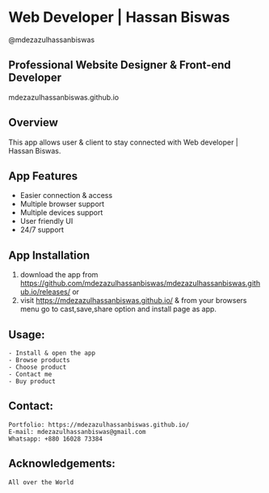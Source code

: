 # Web Developer | Hassan Biswas
@mdezazulhassanbiswas

## Professional Website Designer & Front-end Developer
mdezazulhassanbiswas.github.io

## Overview
This app allows user & client to stay connected with Web developer | Hassan Biswas.

## App Features
- Easier connection & access
- Multiple browser support
- Multiple devices support
- User friendly UI
- 24/7 support

## App Installation
1. download the app from https://github.com/mdezazulhassanbiswas/mdezazulhassanbiswas.github.io/releases/
or
2. visit https://mdezazulhassanbiswas.github.io/ & from your browsers menu go to cast,save,share option and install page as app.

## Usage:
    - Install & open the app
    - Browse products
    - Choose product
    - Contact me
    - Buy product

## Contact:
    Portfolio: https://mdezazulhassanbiswas.github.io/
    E-mail: mdezazulhassanbiswas@gmail.com
    Whatsapp: +880 16028 73384

## Acknowledgements:
    All over the World




